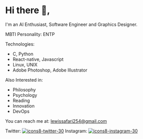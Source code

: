 # Hi there 👋,

I'm an AI Enthusiast, Software Engineer and Graphics Designer.

MBTI Personality: ENTP

Technologies:
- C, Python
- React-native, Javascript
- Linux, UNIX
- Adobe Photoshop, Adobe Illustrator

Also Interested in:

- Philosophy
- Psychology
- Reading
- Innovation
- DevOps


You can reach me at: lewissafari254@gmail.com 

Twitter: [![icons8-twitter-30](https://user-images.githubusercontent.com/39191404/172035950-bb4fd861-2382-4f7c-a9ce-54a8a04eab43.png)][1]   Instagram: [![icons8-instagram-30](https://user-images.githubusercontent.com/39191404/172036177-d2997758-b976-4ee3-af25-9dc699a3a700.png)][2]



[1]: https://twitter.com/safarilewis
[2]: https://instagram.com/safarilewis

<!--
**safarilewis/safarilewis** is a ✨ _special_ ✨ repository because its `README.md` (this file) appears on your GitHub profile.

Here are some ideas to get you started:

- 🔭 I’m currently working on ...
- 🌱 I’m currently learning ...
- 👯 I’m looking to collaborate on ...
- 🤔 I’m looking for help with ...
- 💬 Ask me about ...
- 📫 How to reach me: ...
- 😄 Pronouns: ...
- ⚡ Fun fact: ...
-->
